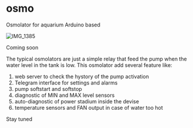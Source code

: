 # osmo
Osmolator for aquarium Arduino based

![IMG_1385](https://user-images.githubusercontent.com/72757865/150636544-dfa02e4b-0aa9-477e-a684-1be9380ae001.JPG)

Coming soon

The typical osmolators are just a simple relay that feed the pump when the water level in the tank is low. This osmolator add several feature like:
1) web server to check the hystory of the pump activation
2) Telegram interface for settings and alarms
3) pump softstart and softstop
4) diagnostic of MIN and MAX level sensors
5) auto-diagnostic of power stadium inside the devise
6) temperature sensors and FAN output in case of water too hot

Stay tuned
